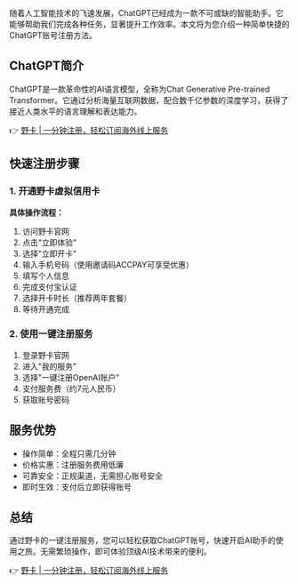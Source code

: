 随着人工智能技术的飞速发展，ChatGPT已经成为一款不可或缺的智能助手。它能够帮助我们完成各种任务，显著提升工作效率。本文将为您介绍一种简单快捷的ChatGPT账号注册方法。

## ChatGPT简介

ChatGPT是一款革命性的AI语言模型，全称为Chat Generative Pre-trained Transformer。它通过分析海量互联网数据，配合数千亿参数的深度学习，获得了接近人类水平的语言理解和表达能力。

👉 [野卡 | 一分钟注册，轻松订阅海外线上服务](https://bit.ly/bewildcard)

## 快速注册步骤

### 1. 开通野卡虚拟信用卡

**具体操作流程：**

1. 访问野卡官网
2. 点击"立即体验"
3. 选择"立即开卡"
4. 输入手机号码（使用邀请码ACCPAY可享受优惠）
5. 填写个人信息
6. 完成支付宝认证
7. 选择开卡时长（推荐两年套餐）
8. 等待开通完成

### 2. 使用一键注册服务

1. 登录野卡官网
2. 进入"我的服务"
3. 选择"一键注册OpenAI账户"
4. 支付服务费（约7元人民币）
5. 获取账号密码

## 服务优势

- 操作简单：全程只需几分钟
- 价格实惠：注册服务费用低廉
- 可靠安全：正规渠道，无需担心账号安全
- 即时生效：支付后立即获得账号

## 总结

通过野卡的一键注册服务，您可以轻松获取ChatGPT账号，快速开启AI助手的使用之旅。无需繁琐操作，即可体验顶级AI技术带来的便利。

👉 [野卡 | 一分钟注册，轻松订阅海外线上服务](https://bit.ly/bewildcard)